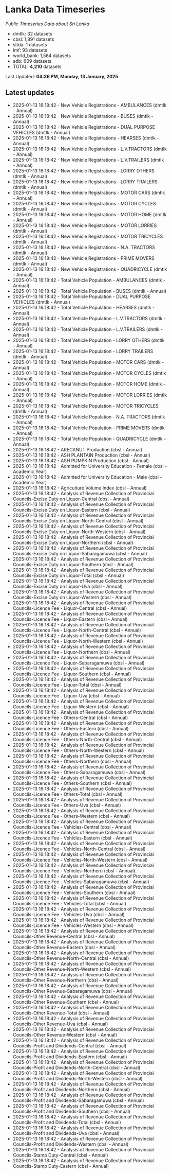 # Lanka Data Timeseries
*Public Timeseries Data about Sri Lanka*

* dmtlk: 32 datasets
* cbsl: 1,891 datasets
* sltda: 1 datasets
* imf: 93 datasets
* world_bank: 1,584 datasets
* adb: 609 datasets
* TOTAL: **4,210** datasets

Last Updated: **04:36 PM, Monday, 13 January, 2025**

## Latest updates

* 2025-01-13 16:18:42 - New Vehicle Registrations - AMBULANCES (dmtlk - Annual)
* 2025-01-13 16:18:42 - New Vehicle Registrations - BUSES (dmtlk - Annual)
* 2025-01-13 16:18:42 - New Vehicle Registrations - DUAL PURPOSE VEHICLES (dmtlk - Annual)
* 2025-01-13 16:18:42 - New Vehicle Registrations - HEARSES (dmtlk - Annual)
* 2025-01-13 16:18:42 - New Vehicle Registrations - L.V.TRACTORS (dmtlk - Annual)
* 2025-01-13 16:18:42 - New Vehicle Registrations - L.V.TRAILERS (dmtlk - Annual)
* 2025-01-13 16:18:42 - New Vehicle Registrations - LORRY OTHERS (dmtlk - Annual)
* 2025-01-13 16:18:42 - New Vehicle Registrations - LORRY TRAILERS (dmtlk - Annual)
* 2025-01-13 16:18:42 - New Vehicle Registrations - MOTOR CARS (dmtlk - Annual)
* 2025-01-13 16:18:42 - New Vehicle Registrations - MOTOR CYCLES (dmtlk - Annual)
* 2025-01-13 16:18:42 - New Vehicle Registrations - MOTOR HOME (dmtlk - Annual)
* 2025-01-13 16:18:42 - New Vehicle Registrations - MOTOR LORRIES (dmtlk - Annual)
* 2025-01-13 16:18:42 - New Vehicle Registrations - MOTOR TRICYCLES (dmtlk - Annual)
* 2025-01-13 16:18:42 - New Vehicle Registrations - N.A. TRACTORS (dmtlk - Annual)
* 2025-01-13 16:18:42 - New Vehicle Registrations - PRIME MOVERS (dmtlk - Annual)
* 2025-01-13 16:18:42 - New Vehicle Registrations - QUADRICYCLE (dmtlk - Annual)
* 2025-01-13 16:18:42 - Total Vehicle Population - AMBULANCES (dmtlk - Annual)
* 2025-01-13 16:18:42 - Total Vehicle Population - BUSES (dmtlk - Annual)
* 2025-01-13 16:18:42 - Total Vehicle Population - DUAL PURPOSE VEHICLES (dmtlk - Annual)
* 2025-01-13 16:18:42 - Total Vehicle Population - HEARSES (dmtlk - Annual)
* 2025-01-13 16:18:42 - Total Vehicle Population - L.V.TRACTORS (dmtlk - Annual)
* 2025-01-13 16:18:42 - Total Vehicle Population - L.V.TRAILERS (dmtlk - Annual)
* 2025-01-13 16:18:42 - Total Vehicle Population - LORRY OTHERS (dmtlk - Annual)
* 2025-01-13 16:18:42 - Total Vehicle Population - LORRY TRAILERS (dmtlk - Annual)
* 2025-01-13 16:18:42 - Total Vehicle Population - MOTOR CARS (dmtlk - Annual)
* 2025-01-13 16:18:42 - Total Vehicle Population - MOTOR CYCLES (dmtlk - Annual)
* 2025-01-13 16:18:42 - Total Vehicle Population - MOTOR HOME (dmtlk - Annual)
* 2025-01-13 16:18:42 - Total Vehicle Population - MOTOR LORRIES (dmtlk - Annual)
* 2025-01-13 16:18:42 - Total Vehicle Population - MOTOR TRICYCLES (dmtlk - Annual)
* 2025-01-13 16:18:42 - Total Vehicle Population - N.A. TRACTORS (dmtlk - Annual)
* 2025-01-13 16:18:42 - Total Vehicle Population - PRIME MOVERS (dmtlk - Annual)
* 2025-01-13 16:18:42 - Total Vehicle Population - QUADRICYCLE (dmtlk - Annual)
* 2025-01-13 16:18:42 - ARECANUT Production (cbsl - Annual)
* 2025-01-13 16:18:42 - ASH PLANTAIN Production (cbsl - Annual)
* 2025-01-13 16:18:42 - ASH PUMPKIN Production (cbsl - Annual)
* 2025-01-13 16:18:42 - Admitted for University Education - Female (cbsl - Academic Year)
* 2025-01-13 16:18:42 - Admitted for University Education - Male (cbsl - Academic Year)
* 2025-01-13 16:18:42 - Agriculture Volume Index (cbsl - Annual)
* 2025-01-13 16:18:42 - Analysis of Revenue Collection of Provincial Councils-Excise Duty on Liquor-Central (cbsl - Annual)
* 2025-01-13 16:18:42 - Analysis of Revenue Collection of Provincial Councils-Excise Duty on Liquor-Eastern (cbsl - Annual)
* 2025-01-13 16:18:42 - Analysis of Revenue Collection of Provincial Councils-Excise Duty on Liquor-North-Central (cbsl - Annual)
* 2025-01-13 16:18:42 - Analysis of Revenue Collection of Provincial Councils-Excise Duty on Liquor-North-Western (cbsl - Annual)
* 2025-01-13 16:18:42 - Analysis of Revenue Collection of Provincial Councils-Excise Duty on Liquor-Northern (cbsl - Annual)
* 2025-01-13 16:18:42 - Analysis of Revenue Collection of Provincial Councils-Excise Duty on Liquor-Sabaragamuwa (cbsl - Annual)
* 2025-01-13 16:18:42 - Analysis of Revenue Collection of Provincial Councils-Excise Duty on Liquor-Southern (cbsl - Annual)
* 2025-01-13 16:18:42 - Analysis of Revenue Collection of Provincial Councils-Excise Duty on Liquor-Total (cbsl - Annual)
* 2025-01-13 16:18:42 - Analysis of Revenue Collection of Provincial Councils-Excise Duty on Liquor-Uva (cbsl - Annual)
* 2025-01-13 16:18:42 - Analysis of Revenue Collection of Provincial Councils-Excise Duty on Liquor-Western (cbsl - Annual)
* 2025-01-13 16:18:42 - Analysis of Revenue Collection of Provincial Councils-Licence Fee - Liquor-Central (cbsl - Annual)
* 2025-01-13 16:18:42 - Analysis of Revenue Collection of Provincial Councils-Licence Fee - Liquor-Eastern (cbsl - Annual)
* 2025-01-13 16:18:42 - Analysis of Revenue Collection of Provincial Councils-Licence Fee - Liquor-North-Central (cbsl - Annual)
* 2025-01-13 16:18:42 - Analysis of Revenue Collection of Provincial Councils-Licence Fee - Liquor-North-Western (cbsl - Annual)
* 2025-01-13 16:18:42 - Analysis of Revenue Collection of Provincial Councils-Licence Fee - Liquor-Northern (cbsl - Annual)
* 2025-01-13 16:18:42 - Analysis of Revenue Collection of Provincial Councils-Licence Fee - Liquor-Sabaragamuwa (cbsl - Annual)
* 2025-01-13 16:18:42 - Analysis of Revenue Collection of Provincial Councils-Licence Fee - Liquor-Southern (cbsl - Annual)
* 2025-01-13 16:18:42 - Analysis of Revenue Collection of Provincial Councils-Licence Fee - Liquor-Total (cbsl - Annual)
* 2025-01-13 16:18:42 - Analysis of Revenue Collection of Provincial Councils-Licence Fee - Liquor-Uva (cbsl - Annual)
* 2025-01-13 16:18:42 - Analysis of Revenue Collection of Provincial Councils-Licence Fee - Liquor-Western (cbsl - Annual)
* 2025-01-13 16:18:42 - Analysis of Revenue Collection of Provincial Councils-Licence Fee - Others-Central (cbsl - Annual)
* 2025-01-13 16:18:42 - Analysis of Revenue Collection of Provincial Councils-Licence Fee - Others-Eastern (cbsl - Annual)
* 2025-01-13 16:18:42 - Analysis of Revenue Collection of Provincial Councils-Licence Fee - Others-North-Central (cbsl - Annual)
* 2025-01-13 16:18:42 - Analysis of Revenue Collection of Provincial Councils-Licence Fee - Others-North-Western (cbsl - Annual)
* 2025-01-13 16:18:42 - Analysis of Revenue Collection of Provincial Councils-Licence Fee - Others-Northern (cbsl - Annual)
* 2025-01-13 16:18:42 - Analysis of Revenue Collection of Provincial Councils-Licence Fee - Others-Sabaragamuwa (cbsl - Annual)
* 2025-01-13 16:18:42 - Analysis of Revenue Collection of Provincial Councils-Licence Fee - Others-Southern (cbsl - Annual)
* 2025-01-13 16:18:42 - Analysis of Revenue Collection of Provincial Councils-Licence Fee - Others-Total (cbsl - Annual)
* 2025-01-13 16:18:42 - Analysis of Revenue Collection of Provincial Councils-Licence Fee - Others-Uva (cbsl - Annual)
* 2025-01-13 16:18:42 - Analysis of Revenue Collection of Provincial Councils-Licence Fee - Others-Western (cbsl - Annual)
* 2025-01-13 16:18:42 - Analysis of Revenue Collection of Provincial Councils-Licence Fee - Vehicles-Central (cbsl - Annual)
* 2025-01-13 16:18:42 - Analysis of Revenue Collection of Provincial Councils-Licence Fee - Vehicles-Eastern (cbsl - Annual)
* 2025-01-13 16:18:42 - Analysis of Revenue Collection of Provincial Councils-Licence Fee - Vehicles-North-Central (cbsl - Annual)
* 2025-01-13 16:18:42 - Analysis of Revenue Collection of Provincial Councils-Licence Fee - Vehicles-North-Western (cbsl - Annual)
* 2025-01-13 16:18:42 - Analysis of Revenue Collection of Provincial Councils-Licence Fee - Vehicles-Northern (cbsl - Annual)
* 2025-01-13 16:18:42 - Analysis of Revenue Collection of Provincial Councils-Licence Fee - Vehicles-Sabaragamuwa (cbsl - Annual)
* 2025-01-13 16:18:42 - Analysis of Revenue Collection of Provincial Councils-Licence Fee - Vehicles-Southern (cbsl - Annual)
* 2025-01-13 16:18:42 - Analysis of Revenue Collection of Provincial Councils-Licence Fee - Vehicles-Total (cbsl - Annual)
* 2025-01-13 16:18:42 - Analysis of Revenue Collection of Provincial Councils-Licence Fee - Vehicles-Uva (cbsl - Annual)
* 2025-01-13 16:18:42 - Analysis of Revenue Collection of Provincial Councils-Licence Fee - Vehicles-Western (cbsl - Annual)
* 2025-01-13 16:18:42 - Analysis of Revenue Collection of Provincial Councils-Other Revenue-Central (cbsl - Annual)
* 2025-01-13 16:18:42 - Analysis of Revenue Collection of Provincial Councils-Other Revenue-Eastern (cbsl - Annual)
* 2025-01-13 16:18:42 - Analysis of Revenue Collection of Provincial Councils-Other Revenue-North-Central (cbsl - Annual)
* 2025-01-13 16:18:42 - Analysis of Revenue Collection of Provincial Councils-Other Revenue-North-Western (cbsl - Annual)
* 2025-01-13 16:18:42 - Analysis of Revenue Collection of Provincial Councils-Other Revenue-Northern (cbsl - Annual)
* 2025-01-13 16:18:42 - Analysis of Revenue Collection of Provincial Councils-Other Revenue-Sabaragamuwa (cbsl - Annual)
* 2025-01-13 16:18:42 - Analysis of Revenue Collection of Provincial Councils-Other Revenue-Southern (cbsl - Annual)
* 2025-01-13 16:18:42 - Analysis of Revenue Collection of Provincial Councils-Other Revenue-Total (cbsl - Annual)
* 2025-01-13 16:18:42 - Analysis of Revenue Collection of Provincial Councils-Other Revenue-Uva (cbsl - Annual)
* 2025-01-13 16:18:42 - Analysis of Revenue Collection of Provincial Councils-Other Revenue-Western (cbsl - Annual)
* 2025-01-13 16:18:42 - Analysis of Revenue Collection of Provincial Councils-Profit and Dividends-Central (cbsl - Annual)
* 2025-01-13 16:18:42 - Analysis of Revenue Collection of Provincial Councils-Profit and Dividends-Eastern (cbsl - Annual)
* 2025-01-13 16:18:42 - Analysis of Revenue Collection of Provincial Councils-Profit and Dividends-North-Central (cbsl - Annual)
* 2025-01-13 16:18:42 - Analysis of Revenue Collection of Provincial Councils-Profit and Dividends-North-Western (cbsl - Annual)
* 2025-01-13 16:18:42 - Analysis of Revenue Collection of Provincial Councils-Profit and Dividends-Northern (cbsl - Annual)
* 2025-01-13 16:18:42 - Analysis of Revenue Collection of Provincial Councils-Profit and Dividends-Sabaragamuwa (cbsl - Annual)
* 2025-01-13 16:18:42 - Analysis of Revenue Collection of Provincial Councils-Profit and Dividends-Southern (cbsl - Annual)
* 2025-01-13 16:18:42 - Analysis of Revenue Collection of Provincial Councils-Profit and Dividends-Total (cbsl - Annual)
* 2025-01-13 16:18:42 - Analysis of Revenue Collection of Provincial Councils-Profit and Dividends-Uva (cbsl - Annual)
* 2025-01-13 16:18:42 - Analysis of Revenue Collection of Provincial Councils-Profit and Dividends-Western (cbsl - Annual)
* 2025-01-13 16:18:42 - Analysis of Revenue Collection of Provincial Councils-Stamp Duty-Central (cbsl - Annual)
* 2025-01-13 16:18:42 - Analysis of Revenue Collection of Provincial Councils-Stamp Duty-Eastern (cbsl - Annual)